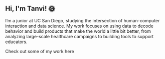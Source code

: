 ## Hi, I'm Tanvi! 🌞

I’m a junior at UC San Diego, studying the intersection of human-computer interaction and data science. My work focuses on using data to decode behavior and build products that make the world a little bit better, from analyzing large-scale healthcare campaigns to building tools to support educators. 
  
Check out some of my work here
